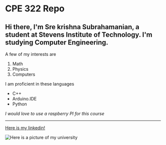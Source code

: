 # CPE 322 Repo
## **Hi there, I'm Sre krishna Subrahamanian, a student at Stevens Institute of Technology. I'm studying Computer Engineering.**

A few of my interests are
1. Math
2. Physics
3. Computers

I am proficient in these languages
- C++
- Arduino.IDE
- Python

*I would love to use a raspberry PI for this course*

---

[Here is my linkedin!](https://www.linkedin.com/in/srekrishnasubrahamanian/)

![Here is a picture of my university](https://downloads.ctfassets.net/mviowpldu823/5xAwOISiMuAcUmAsMdYjNG/ac0186e3e5221ebec664d4b5595796ce/2.Where_to_Give.jpg)

